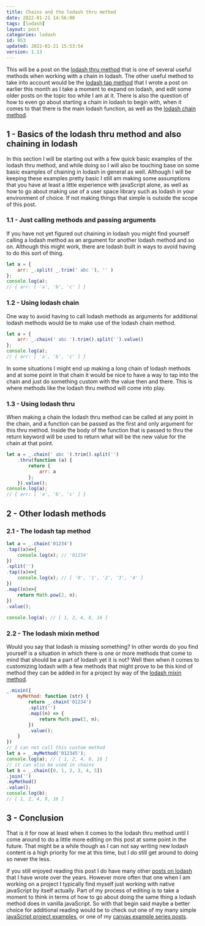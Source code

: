 ```yaml
---
title: Chains and the lodash thru method
date: 2022-01-21 14:56:00
tags: [lodash]
layout: post
categories: lodash
id: 953
updated: 2022-01-21 15:53:54
version: 1.13
---
```


This will be a post on the [lodash thru method](https://lodash.com/docs/4.17.15#thru) that is one of several useful methods when working with a chain in lodash. The other useful method to take into account would be the [lodash tap method](/2022/01/07/lodash_tap/) that I wrote a post on earlier this month as I take a moment to expand on lodash, and edit some older posts on the topic too while I am at it. There is also the question of how to even go about starting a chain in lodash to begin with, when it comes to that there is the main lodash function, as well as the [lodash chain method](/2018/11/11/lodash_chain/).

<!-- more -->


## 1 - Basics of the lodash thru method and also chaining in lodash

In this section I will be starting out with a few quick basic examples of the lodash thru method, and while doing so I will also be touching base on some basic examples of chaining in lodash in general as well. Although I will be keeping these examples pretty basic I still am making some assumptions that you have at least a little experience with javaScript alone, as well as how to go about making use of a user space library such as lodash in your environment of choice. If not making things that simple is outside the scope of this post.

### 1.1 - Just calling methods and passing arguments

If you have not yet figured out chaining in lodash you might find yourself calling a lodash method as an argument for another lodash method and so on. Although this might work, there are lodash built in ways to avoid having to do this sort of thing.

```js
let a = {
    arr: _.split( _.trim(' abc '), '' )
};
console.log(a);
// { arr: [ 'a', 'b', 'c' ] }
```

### 1.2 - Using lodash chain

One way to avoid having to call lodash methods as arguments for additional lodash methods would be to make use of the lodash chain method.

```js
let a = {
    arr: _.chain(' abc ').trim().split('').value()
};
console.log(a);
// { arr: [ 'a', 'b', 'c' ] }
```

In some situations I might end up making a long chain of lodash methods and at some point in that chain it would be nice to have a way to tap into the chain and just do something custom with the value then and there. This is where methods like the lodash thru method will come into play.

### 1.3 - Using lodash thru

When making a chain the lodash thru method can be called at any point in the chain, and a function can be passed as the first and only argument for this thru method. Inside the body of the function that is passed to thru the return keyword will be used to return what will be the new value for the chain at that point.

```js
let a = _.chain(' abc ').trim().split('')
    .thru(function (a) {
        return {
            arr: a
        };
    }).value();
console.log(a);
// { arr: [ 'a', 'b', 'c' ] }
```

## 2 - Other lodash methods

### 2.1 - The lodash tap method

```js
let a = _.chain('01234')
.tap((x)=>{
    console.log(x); // '01234'
})
.split('')
.tap((x)=>{
    console.log(x); // [ '0', '1', '2', '3', '4' ]
})
.map((n)=>{
    return Math.pow(2, n);
})
.value();
 
console.log(a); // [ 1, 2, 4, 8, 16 ]
```

### 2.2 - The lodash mixin method

Would you say that lodash is missing something? In other words do you find yourself is a situation in which there is one or more methods that come to mind that should be a part of lodash yet it is not? Well then when it comes to customizing lodash with a few methods that might prove to be this kind of method they can be added in for a project by way of the [lodash mixin method](/2018/01/31/lodash_mixin/).

```js
_.mixin({
    myMethod: function (str) {
        return _.chain('01234')
        .split('')
        .map((n) => {
            return Math.pow(2, n);
        })
        .value();
    }
})
// I can not call this custom method
let a = _.myMethod('012345');
console.log(a); // [ 1, 2, 4, 8, 16 ]
// it can also be used in chains
let b = _.chain([0, 1, 2, 3, 4, 5])
.join('')
.myMethod()
.value();
console.log(b);
// [ 1, 2, 4, 8, 16 ]
```

## 3 - Conclusion

That is it for now at least when it comes to the lodash thru method until I come around to do a little more editing on this post at some point in the future. That might be a while though as I can not say writing new lodash content is a high priority for me at this time, but I do still get around to doing so never the less.

If you still enjoyed reading this post I do have many other [posts on lodash](/categories/lodash/) that I have wrote over the years. However more often that one when I am working on a project I typically find myself just working with native javaScript by itself actually. Part of my process of editing is to take a moment to think in terms of how to go about doing the same thing a lodash method does in vanilla javaScript. So with that begin said maybe a better choice for additional reading would be to check out one of my many simple [javaScript project examples](/2021/04/02/js-javascript-example/), or one of my [canvas example series posts](/2020/03/23/canvas-example/).

